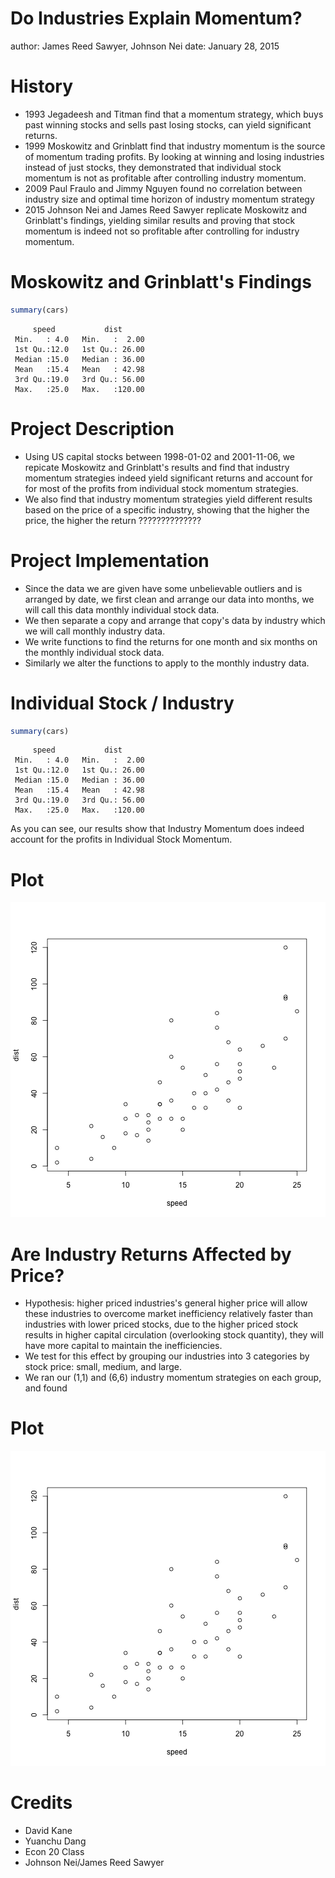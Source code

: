 Do Industries Explain Momentum?
========================================================
author: James Reed Sawyer,  Johnson Nei
date: January 28, 2015

History
========================================================
- 1993 Jegadeesh and Titman find that a momentum strategy, which buys past winning stocks and sells past losing stocks, can yield significant returns.
- 1999 Moskowitz and Grinblatt find that industry momentum is the source of momentum trading profits. By looking at winning and losing industries instead of just stocks, they demonstrated that individual stock momentum is not as profitable after controlling industry momentum.
- 2009 Paul Fraulo and Jimmy Nguyen found no correlation between industry size and optimal time horizon of industry momentum strategy
- 2015 Johnson Nei and James Reed Sawyer replicate Moskowitz and Grinblatt's findings, yielding similar results and proving that stock momentum is indeed not so profitable after controlling for industry momentum.

Moskowitz and Grinblatt's Findings
========================================================


```r
summary(cars)
```

```
     speed           dist       
 Min.   : 4.0   Min.   :  2.00  
 1st Qu.:12.0   1st Qu.: 26.00  
 Median :15.0   Median : 36.00  
 Mean   :15.4   Mean   : 42.98  
 3rd Qu.:19.0   3rd Qu.: 56.00  
 Max.   :25.0   Max.   :120.00  
```

Project Description
========================================================
- Using US capital stocks between 1998-01-02 and 2001-11-06, we repicate Moskowitz and Grinblatt's results and find that industry momentum strategies indeed yield significant returns and account for for most of the profits from individual stock momentum strategies.
- We also find that industry momentum strategies yield different results based on the price of a specific industry, showing that the higher the price, the higher the return ??????????????

Project Implementation
========================================================
- Since the data we are given have some unbelievable outliers and is arranged by date, we first clean and arrange our data into months, we will call this data monthly individual stock data.
- We then separate a copy and arrange that copy's data by industry which we will call monthly industry data.
- We write functions to find the returns for one month and six months on the monthly individual stock data.
- Similarly we alter the functions to apply to the monthly industry data.

Individual Stock / Industry
========================================================


```r
summary(cars)
```

```
     speed           dist       
 Min.   : 4.0   Min.   :  2.00  
 1st Qu.:12.0   1st Qu.: 26.00  
 Median :15.0   Median : 36.00  
 Mean   :15.4   Mean   : 42.98  
 3rd Qu.:19.0   3rd Qu.: 56.00  
 Max.   :25.0   Max.   :120.00  
```
As you can see, our results show that Industry Momentum does indeed account for the profits in Individual Stock Momentum.

Plot
========================================================

![plot of chunk unnamed-chunk-3](presentation-figure/unnamed-chunk-3-1.png) 

Are Industry Returns Affected by Price?
========================================================
- Hypothesis: higher priced industries's general higher price will allow these industries to overcome market inefficiency relatively faster than industries with lower priced stocks, due to the higher priced stock results in higher capital circulation (overlooking stock quantity), they will have more capital to maintain the inefficiencies.
- We test for this effect by grouping our industries into 3 categories by stock price: small, medium, and large.
- We ran our (1,1) and (6,6) industry momentum strategies on each group, and found


Plot
========================================================

![plot of chunk unnamed-chunk-4](presentation-figure/unnamed-chunk-4-1.png) 

Credits
========================================================
- David Kane
- Yuanchu Dang
- Econ 20 Class
- Johnson Nei/James Reed Sawyer
